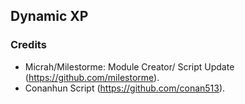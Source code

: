 ## Dynamic XP

### Credits
- Micrah/Milestorme: Module Creator/ Script Update (https://github.com/milestorme).
- Conanhun Script (https://github.com/conan513).
